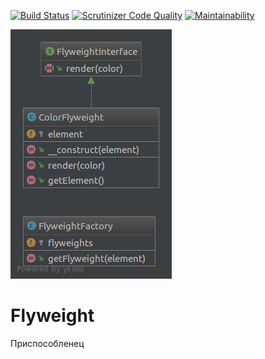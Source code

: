 [![Build Status](https://travis-ci.org/Jagepard/PhpDesignPatterns-Flyweight.svg?branch=master)](https://travis-ci.org/Jagepard/PhpDesignPatterns-Flyweight)
[![Scrutinizer Code Quality](https://scrutinizer-ci.com/g/Jagepard/PhpDesignPatterns-Flyweight/badges/quality-score.png?b=master)](https://scrutinizer-ci.com/g/Jagepard/PhpDesignPatterns-Flyweight/?branch=master)
[![Maintainability](https://api.codeclimate.com/v1/badges/7a6e4faef5f3bedee182/maintainability)](https://codeclimate.com/github/Jagepard/PhpDesignPatterns-Flyweight/maintainability)

![Flyweight](https://github.com/Jagepard/PhpDesignPatterns-Flyweight/blob/master/Flyweight.png?raw=true "Flyweight")


# Flyweight
Приспособленец
